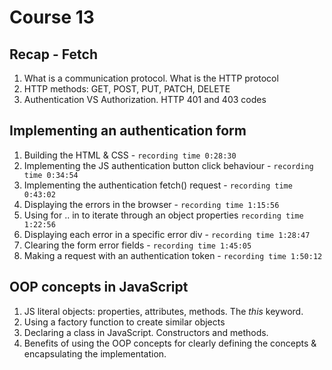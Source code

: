 # Course 13

## Recap - Fetch 
1. What is a communication protocol. What is the HTTP protocol
2. HTTP methods: GET, POST, PUT, PATCH, DELETE
3. Authentication VS Authorization. HTTP 401 and 403 codes

## Implementing an authentication form
1. Building the HTML & CSS  - `recording time 0:28:30`
2. Implementing the JS authentication button click behaviour - `recording time 0:34:54`
3. Implementing the authentication fetch() request - `recording time 0:43:02`
4. Displaying the errors in the browser -  `recording time 1:15:56`
5. Using for .. in to iterate through an object properties `recording time 1:22:56`
6. Displaying each error in a specific error div - `recording time 1:28:47`
7. Clearing the form error fields - `recording time 1:45:05`
8. Making a request with an authentication token - `recording time 1:50:12`

## OOP concepts in JavaScript
1. JS literal objects: properties, attributes, methods. The _this_ keyword. 
2. Using a factory function to create similar objects
3. Declaring a class in JavaScript. Constructors and methods.
4. Benefits of using the OOP concepts for clearly defining the concepts & encapsulating the implementation.
